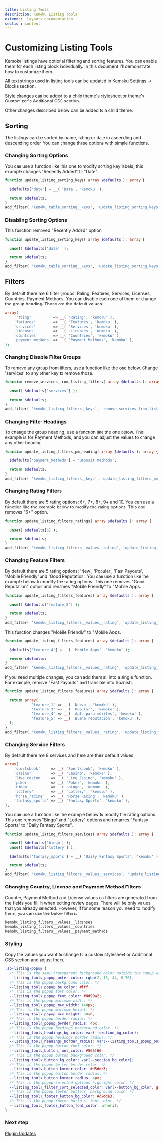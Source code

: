 ```yaml
---
title: Listing Tools
description: Kemoku Listing Tools
extends: _layouts.documentation
section: content
---
```


# Customizing Listing Tools

Kemoku listings have optional filtering and sorting features. You can enable them for each listing block individually. In this document I'll demonstrate how to customize them.

All text strings used in listing tools can be updated in Kemoku Settings → Blocks section.

[Style changes](#styling) can be added to a child theme's stylesheet or theme's Customizer's Additional CSS section.

Other changes described below can be added to a child theme.

## Sorting

The listings can be sorted by name, rating or date in ascending and descending order. You can change these options with simple functions.

### Changing Sorting Options

You can use a function like this one to modify sorting key labels, this example changes "Recently Added" to "Date".

```php
function update_listing_sorting_keys( array $defaults ): array {

  $defaults['date'] = __( 'Date', 'kemoku' );

  return $defaults;
}
add_filter( 'kemoku_table_sorting__keys', 'update_listing_sorting_keys' );
```

### Disabling Sorting Options

This function removed "Recently Added" option:

```php
function update_listing_sorting_keys( array $defaults ): array {

  unset( $defaults['date'] );

  return $defaults;
}
add_filter( 'kemoku_table_sorting__keys', 'update_listing_sorting_keys' );
```

## Filters

By default there are 6 filter groups: Rating, Features, Services, Licenses, Countries, Payment Methods. You can disable each one of them or change the group heading. These are the default values:

```php
array(
    'rating'          => __( 'Rating', 'kemoku' ),
    'features'        => __( 'Features', 'kemoku' ),
    'services'        => __( 'Services', 'kemoku' ),
    'licenses'        => __( 'Licenses', 'kemoku' ),
    'countries'       => __( 'Countries', 'kemoku' ),
    'payment_methods' => __( 'Payment Methods', 'kemoku' ),
);
```

### Changing Disable Filter Groups

To remove any group from filters, use a function like the one below. Change 'services' to any other key to remove those.

```php
function remove_services_from_listing_filters( array $defaults ): array {

  unset( $defaults['services'] );

  return $defaults;
}
add_filter( 'kemoku_listing_filters__keys', 'remove_services_from_listing_filters' );
```

### Changing Filter Headings

To change the group heading, use a function like the one below. This example is for Payment Methods, and you can adjust the values to change any other heading.

```php
function update_listing_filters_pm_heading( array $defaults ): array {

  $defaults['payment_methods'] = 'Deposit Methods';

  return $defaults;
}
add_filter( 'kemoku_listing_filters__keys', 'update_listing_filters_pm_heading' );
```

### Changing Rating Filters

By default there are 5 rating options: 6+, 7+, 8+, 9+ and 10. You can use a function like the example below to modify the rating options. This one removes "6+" option.

```php
function update_listing_filters_ratings( array $defaults ): array {

  unset( $defaults[6] );

  return $defaults;
}
add_filter( 'kemoku_listing_filters__values__rating', 'update_listing_filters_ratings' );
```

### Changing Feature Filters

By default there are 5 rating options: 'New', 'Popular', 'Fast Payouts', 'Mobile Friendly' and 'Good Reputation'. You can use a function like the example below to modify the rating options. This one removes "Good Reputation" option and renames "Mobile Friendly" to "Mobile Apps.

```php
function update_listing_filters_features( array $defaults ): array {

  unset( $defaults['feature_5'] );

  return $defaults;
}
add_filter( 'kemoku_listing_filters__values__rating', 'update_listing_filters_features' );
```

This function changes "Mobile Friendly" to "Mobile Apps.

```php
function update_listing_filters_features( array $defaults ): array {

  $defaults['feature_4'] = __( 'Mobile Apps', 'kemoku' );

  return $defaults;
}
add_filter( 'kemoku_listing_filters__values__rating', 'update_listing_filters_features' );
```

If you need multiple changes, you can add them all into a single function. For example, remove "Fast Payouts" and translate into Spanish.

```php
function update_listing_filters_features( array $defaults ): array {

  return array(
			'feature_1' => __( 'Nuevo', 'kemoku' ),
			'feature_2' => __( 'Popular', 'kemoku' ),
			'feature_4' => __( 'Apto para móviles', 'kemoku' ),
			'feature_5' => __( 'Buena reputación', 'kemoku' ),
  );
}
add_filter( 'kemoku_listing_filters__values__rating', 'update_listing_filters_features' );
```

### Changing Service Filters

By default there are 8 services and here are their default values:

```php
array(
    'sportsbook'     => __( 'Sportsbook', 'kemoku' ),
    'casino'         => __( 'Casino', 'kemoku' ),
    'live_casino'    => __( 'Live Casino', 'kemoku' ),
    'poker'          => __( 'Poker', 'kemoku' ),
    'bingo'          => __( 'Bingo', 'kemoku' ),
    'lottery'        => __( 'Lottery', 'kemoku' ),
    'horse_racing'   => __( 'Horse Racing', 'kemoku' ),
    'fantasy_sports' => __( 'Fantasy Sports', 'kemoku' ),
);
```

 You can use a function like the example below to modify the rating options. This one removes "Bingo" and "Lottery" options and renames "Fantasy Sports" to "Daily Fantasy Sports".

```php
function update_listing_filters_services( array $defaults ): array {

  unset( $defaults['bingo'] );
  unset( $defaults['lottery'] );

  $defaults['fantasy_sports'] = __( 'Daily Fantasy Sports', 'kemoku' );

  return $defaults;
}
add_filter( 'kemoku_listing_filters__values__services', 'update_listing_filters_services' );
```

### Changing Country, License and Payment Method Filters

Country, Payment Method and License values on filters are generated from the fields you fill in when editing review pages. There will be only values that you already selected. However, if for some reason you need to modify them, you can use the below filters:

```php
kemoku_listing_filters__values__licenses
kemoku_listing_filters__values__countries
kemoku_listing_filters__values__payment_methods
```

### Styling

Copy the values you want to change to a custom stylesheet or Additional CSS section and adjust them.

```css
.sb-listing-popup {
  /* This is the semi-transparent background color outside the popup window. */
  --listing_tools_popup_outer_color: rgba(2, 15, 44, 0.76);
  /* This is the popup background color. */
  --listing_tools_popup_bg_color: #fff;
  /* This is the popup font color. */
  --listing_tools_popup_font_color: #8d99a2;
  /* This is the popup maximum width. */
  --listing_tools_popup_max_width: 440px;
  /* This is the popup maximum height. */
  --listing_tools_popup_max_height: 90vh;
  /* This is the popup border radius. */
  --listing_tools_popup_border_radius: 4px;
  /* This is the popup headings background color. */
  --listing_tools_headings_bg_color: var(--section_bg_color);
  /* This is the popup headings border radius. */
  --listing_tools_headings_border_radius: var(--listing_tools_popup_border_radius);
  /* This is the popup button font color. */
  --listing_tools_button_font_color: #565f66;
  /* This is the popup button background color. */
  --listing_tools_button_bg_color: var(--section_bg_color);
  /* This is the popup button border color. */
  --listing_tools_button_border_color: #d5dde3;
  /* This is the popup button border radius. */
  --listing_tools_button_border_radius: 4px;
  /* This is the popup selected options highlight color. */
  --listing_tools_filter_sort_selected_color: var(--button_bg_color, green);
  /* This is the popup footer buttons' background color. */
  --listing_tools_footer_button_bg_color: #d5dde3;
  /* This is the popup footer buttons' font color. */
  --listing_tools_footer_button_font_color: inherit;
}
```

### Next step

[Plugin Updates](/docs/kemoku/plugin-updates/)
